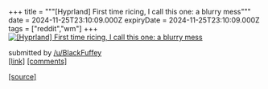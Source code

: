 +++
title = """[Hyprland] First time ricing, I call this one: a blurry mess"""
date = 2024-11-25T23:10:09.000Z
expiryDate = 2024-11-25T23:10:09.000Z
tags = ["reddit","wm"]
+++
[![[Hyprland] First time ricing, I call this one: a blurry mess](https://external-preview.redd.it/MGdxY25zNmpwNDNlMWGFGmYHyPKKxgOyXIiSIQkKWr31p5R6TNwvKkzKzxbu.png?width=640&crop=smart&auto=webp&s=86d6cc2de6e190f789623c5552bbb8eeda5b881a "[Hyprland] First time ricing, I call this one: a blurry mess")](https://www.reddit.com/r/unixporn/comments/1gzwx6v/hyprland_first_time_ricing_i_call_this_one_a/)

submitted by [/u/BlackFuffey](https://www.reddit.com/user/BlackFuffey)  
[\[link\]](https://v.redd.it/kvs8as6jp43e1) [\[comments\]](https://www.reddit.com/r/unixporn/comments/1gzwx6v/hyprland_first_time_ricing_i_call_this_one_a/)

[[source]](https://www.reddit.com/r/unixporn/comments/1gzwx6v/hyprland_first_time_ricing_i_call_this_one_a/)
